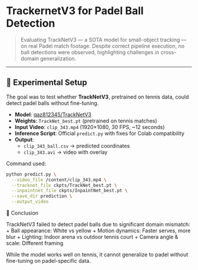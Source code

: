 # TrackernetV3 for Padel Ball Detection

> Evaluating TrackNetV3 — a SOTA model for small-object tracking — on real Padel match footage. Despite correct pipeline execution, no ball detections were observed, highlighting challenges in cross-domain generalization.

---

## 🧪 Experimental Setup

The goal was to test whether **TrackNetV3**, pretrained on tennis data, could detect padel balls without fine-tuning.

- **Model**: [qaz812345/TrackNetV3](https://github.com/qaz812345/TrackNetV3)
- **Weights**: `TrackNet_best.pt` (pretrained on tennis matches)
- **Input Video**: `clip_343.mp4` (1920×1080, 30 FPS, ~12 seconds)
- **Inference Script**: Official `predict.py` with fixes for Colab compatibility
- **Output**: 
  - `clip_343_ball.csv` → predicted coordinates
  - `clip_343.avi` → video with overlay

Command used:

```bash
python predict.py \
  --video_file /content/clip_343.mp4 \
  --tracknet_file ckpts/TrackNet_best.pt \
  --inpaintnet_file ckpts/InpaintNet_best.pt \
  --save_dir prediction \
  --output_video
```

📝 Conclusion

TrackNetV3 failed to detect padel balls due to significant domain mismatch:
    + Ball appearance: White vs yellow
    + Motion dynamics: Faster serves, more blur
    + Lighting: Indoor arena vs outdoor tennis court
    + Camera angle & scale: Different framing
    
While the model works well on tennis, it cannot generalize to padel without fine-tuning on padel-specific data.
